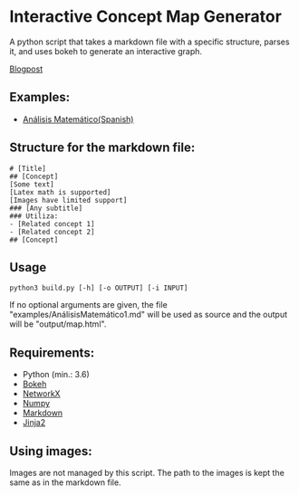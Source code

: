 # Interactive Concept Map Generator
A python script that takes a markdown file with a specific structure, parses it, and uses bokeh to generate an interactive graph.

[Blogpost](https://eyon42.github.io/2020/09/18/Interactive-Concept-Map.html)

## Examples:
- [Análisis Matemático(Spanish)](https://eyon42.github.io/InteractiveConceptMapGenerator/output/map.html)

## Structure for the markdown file:

```
# [Title]
## [Concept]
[Some text]
[Latex math is supported]
[Images have limited support]
### [Any subtitle]
### Utiliza:
- [Related concept 1]
- [Related concept 2]
## [Concept]
```

## Usage 

```
python3 build.py [-h] [-o OUTPUT] [-i INPUT]
```

If no optional arguments are given, the file "examples/AnálisisMatemático1.md" will be used as source and the output will be "output/map.html".

## Requirements:

- Python (min.: 3.6)
- [Bokeh](https://bokeh.org/)
- [NetworkX](https://networkx.org/)
- [Numpy](https://numpy.org/)
- [Markdown](https://python-markdown.github.io/)
- [Jinja2](https://jinja2docs.readthedocs.io/en/stable/)

## Using images:

Images are not managed by this script. The path to the images is kept the same as in the markdown file.
